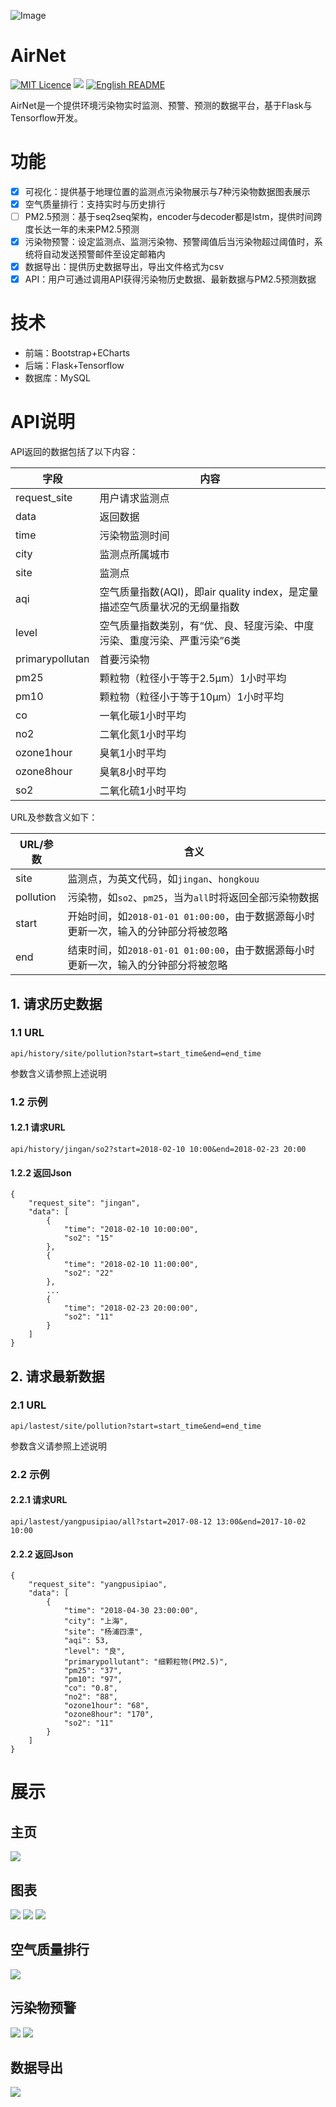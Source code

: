 ![Image](img/logo.png)
# AirNet
[![MIT Licence](https://badges.frapsoft.com/os/mit/mit.svg?v=103)](https://opensource.org/licenses/mit-license.php)
![](https://img.shields.io/badge/language-python-orange.svg)
[![English README](https://img.shields.io/badge/Readme-English-red.svg)](https://github.com/Marticles/AirNet/blob/master/README.md)

AirNet是一个提供环境污染物实时监测、预警、预测的数据平台，基于Flask与Tensorflow开发。

# 功能

* [x] 可视化：提供基于地理位置的监测点污染物展示与7种污染物数据图表展示
* [x] 空气质量排行：支持实时与历史排行
* [ ] PM2.5预测：基于seq2seq架构，encoder与decoder都是lstm，提供时间跨度长达一年的未来PM2.5预测
* [x] 污染物预警：设定监测点、监测污染物、预警阈值后当污染物超过阈值时，系统将自动发送预警邮件至设定邮箱内
* [x] 数据导出：提供历史数据导出，导出文件格式为csv
* [x] API：用户可通过调用API获得污染物历史数据、最新数据与PM2.5预测数据

# 技术

- 前端：Bootstrap+ECharts
- 后端：Flask+Tensorflow
- 数据库：MySQL

# API说明
API返回的数据包括了以下内容：

|字段|内容|
|-|-|
|request_site|用户请求监测点|
|data|返回数据|
|time|污染物监测时间|
|city|监测点所属城市|
|site|监测点|
|aqi|空气质量指数(AQI)，即air quality index，是定量描述空气质量状况的无纲量指数|
|level|空气质量指数类别，有“优、良、轻度污染、中度污染、重度污染、严重污染”6类|
|primarypollutan|首要污染物|
|pm25|颗粒物（粒径小于等于2.5μm）1小时平均|
|pm10|颗粒物（粒径小于等于10μm）1小时平均|
|co|一氧化碳1小时平均|
|no2|二氧化氮1小时平均|
|ozone1hour|臭氧1小时平均|
|ozone8hour|臭氧8小时平均|
|so2|二氧化硫1小时平均|

URL及参数含义如下：

|URL/参数|含义|
|-|-|
|site|监测点，为英文代码，如`jingan`、`hongkouu`|
|pollution|污染物，如`so2`、`pm25`，当为`all`时将返回全部污染物数据|
|start|开始时间，如`2018-01-01 01:00:00`，由于数据源每小时更新一次，输入的分钟部分将被忽略|
|end|结束时间，如`2018-01-01 01:00:00`，由于数据源每小时更新一次，输入的分钟部分将被忽略|

## 1. 请求历史数据
### 1.1 URL
```
api/history/site/pollution?start=start_time&end=end_time
```
参数含义请参照上述说明

### 1.2 示例
#### 1.2.1 请求URL
```
api/history/jingan/so2?start=2018-02-10 10:00&end=2018-02-23 20:00
```
#### 1.2.2 返回Json
```
{
    "request_site": "jingan",
    "data": [
        {
            "time": "2018-02-10 10:00:00",
            "so2": "15"
        },
        {
            "time": "2018-02-10 11:00:00",
            "so2": "22"
        },
		...
        {
            "time": "2018-02-23 20:00:00",
            "so2": "11"
        }
    ]
}
```

## 2. 请求最新数据
### 2.1 URL
```
api/lastest/site/pollution?start=start_time&end=end_time
```
参数含义请参照上述说明

### 2.2 示例
#### 2.2.1 请求URL
```
api/lastest/yangpusipiao/all?start=2017-08-12 13:00&end=2017-10-02 10:00
```
#### 2.2.2 返回Json
```
{
    "request_site": "yangpusipiao",
    "data": [
        {
            "time": "2018-04-30 23:00:00",
            "city": "上海",
            "site": "杨浦四漂",
            "aqi": 53,
            "level": "良",
            "primarypollutant": "细颗粒物(PM2.5)",
            "pm25": "37",
            "pm10": "97",
            "co": "0.8",
            "no2": "88",
            "ozone1hour": "68",
            "ozone8hour": "170",
            "so2": "11"
        }
    ]
}
```


# 展示
## 主页
![](img/index.png)
## 图表
![](img/scatter.png)
![](img/line.png)
![](img/radar.png)
## 空气质量排行
![](img/rank.png)
## 污染物预警
![](img/alarm.png)
![](img/email.png)
## 数据导出
![](img/export.png)


